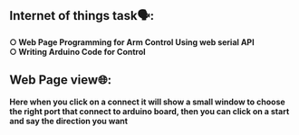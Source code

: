 ## Internet of things task🗣:<br />
**○ Web Page Programming for Arm Control Using web serial API** <br />
**○ Writing Arduino Code for Control**<br />

## Web Page view🌐:<br />

**Here when you click on a connect it will show a small window to choose the right port that connect to arduino board, then you can click on a start and say the direction you want** <br />
